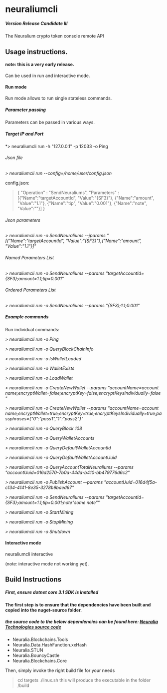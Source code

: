 # neuraliumcli

##### Version Release Candidate III

The Neuralium crypto token console remote API 

## Usage instructions.

#### note: this is a very early release.

Can be used in run and interactive mode.  

#### Run mode

Run mode allows to run single stateless commands.

##### Parameter passing

Parameters can be passed in various ways. 

##### Target IP and Port

*> neuraliumcli run -h "127.0.0.1" -p 12033 -o Ping

###### Json file

*> neuraliumcli run --config=/home/user/config.json*

config.json:

> {
"Operation" : "SendNeuraliums",
"Parameters" : [{"Name":"targetAccountId", "Value":"{SF3}"},
		{"Name":"amount", "Value":"1.1"},
		{"Name":"tip", "Value":"0.001"},
		{"Name":"note", "Value":""}]
}

###### Json parameters

*> neuraliumcli run -o SendNeuraliums --jparams "[{\"Name\":\"targetAccountId\", \"Value\":\"{SF3}\"},{\"Name\":\"amount\", \"Value\":\"1.1\"}]"*

###### Named Parameters List

*> neuraliumcli run -o SendNeuraliums --params "targetAccountId={SF3};amount=1.1;tip=0.001"*

###### Ordered Parameters List

*> neuraliumcli run -o SendNeuraliums --params "{SF3};1.1;0.001"*


##### Example commands

Run individual commands:

*> neuraliumcli run -o Ping*

*> neuraliumcli run -o QueryBlockChainInfo*

*> neuraliumcli run -o IsWalletLoaded*

*> neuraliumcli run -o WalletExists*

*> neuraliumcli run -o LoadWallet*

*> neuraliumcli run -o CreateNewWallet --params "accountName=account name;encryptWallet=false;encryptKey=false;encryptKeysIndividually=false"*

*> neuraliumcli run -o CreateNewWallet --params "accountName=account name;encryptWallet=true;encryptKey=true;encryptKeysIndividually=true;passphrases={\"0\":\"pass1\",\"1\":\"pass2\"}"*

*> neuraliumcli run -o QueryBlock 108*

*> neuraliumcli run -o QueryWalletAccounts*

*> neuraliumcli run -o QueryDefaultWalletAccountId*

*> neuraliumcli run -o QueryDefaultWalletAccountUuid*

*> neuraliumcli run -o QueryAccountTotalNeuraliums --params "accountUuid=016d2570-7b0a-44dd-b410-bb479776d6c2"*

*> neuraliumcli run -o PublishAccount --params "accountUuid=016d4f5a-c134-4141-8e35-3278b9baed67"*

*> neuraliumcli run -o SendNeuraliums --params "targetAccountId={SF3};amount=1.1;tip=0.001;note\"some note\""*

*> neuraliumcli run -o StartMining*

*> neuraliumcli run -o StopMining*

*> neuraliumcli run -o Shutdown*

#### Interactive mode

neuraliumcli interactive

(note: interactive mode not working yet).

## Build Instructions

##### First, ensure dotnet core 3.1 SDK is installed

#### The first step is to ensure that the dependencies have been built and copied into the nuget-source folder.

##### the source code to the below dependencies can be found here: [Neuralia Technologies source code](https://github.com/Neuralia) 

 - Neuralia.Blockchains.Tools
 - Neuralia.Data.HashFunction.xxHash
 - Neuralia.STUN
 - Neuralia.BouncyCastle
 - Neuralia.Blockchains.Core

Then, simply invoke the right build file for your needs
>cd targets
> ./linux.sh
this will produce the executable in the folder /build

